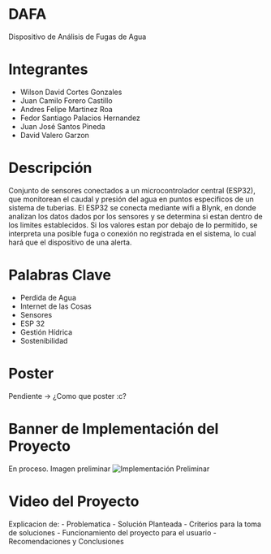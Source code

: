 # DAFA
Dispositivo de Análisis de Fugas de Agua
# Integrantes
 - Wilson David Cortes Gonzales
 - Juan Camilo Forero Castillo
 - Andres Felipe Martinez Roa
 - Fedor Santiago Palacios Hernandez
 - Juan José Santos Pineda
 - David Valero Garzon
# Descripción
Conjunto de sensores conectados a un microcontrolador central (ESP32), que monitorean el caudal y presión del agua en puntos especificos de un sistema de tuberias. El ESP32 se conecta mediante wifi a Blynk, en donde analizan los datos dados por los sensores y se determina si estan dentro de los limites establecidos. Si los valores estan por debajo de lo permitido, se interpreta una posible fuga o conexión no registrada en el sistema, lo cual hará que el dispositivo de una alerta.
# Palabras Clave
 - Perdida de Agua
 - Internet de las Cosas
 - Sensores 
 - ESP 32
 - Gestión Hídrica
 - Sostenibilidad
# Poster
Pendiente -> ¿Como que poster :c?
# Banner de Implementación del Proyecto
En proceso. Imagen preliminar
![Implementación Preliminar](Imagenes/Fotitos/Implementación%20-%20Premilinar.jpeg)
# Video del Proyecto
Explicacion de: 
    - Problematica
    - Solución Planteada
    - Criterios para la toma de soluciones
    - Funcionamiento del proyecto para el usuario
    - Recomendaciones y Conclusiones
